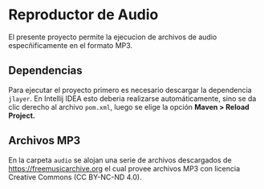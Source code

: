 # Reproductor de Audio
El presente proyecto permite la ejecucion de archivos de audio especñificamente en el formato MP3.
## Dependencias
Para ejecutar el proyecto primero es necesario descargar la dependencia `jlayer`. En Intellij IDEA esto deberia realizarse automáticamente, sino se da clic derecho al archivo `pom.xml`, luego se elige la opción **Maven > Reload Project.** 
## Archivos MP3
En la carpeta `audio` se alojan una serie de archivos descargados de https://freemusicarchive.org el cual provee archivos MP3 con licencia Creative Commons (CC BY-NC-ND 4.0).